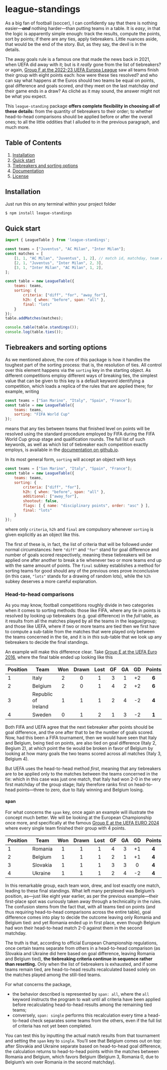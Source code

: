# league-standings

As a big fan of football (soccer), I can confidently say that there is nothing easier—***and*** nothing harder—than putting teams in a table. It is *easy*, in that the logic is apparently simple enough: track the results, compute the points, sort by points; if there are any ties, apply tiebreakers. Little nuances aside, that would be the end of the story. But, as they say, the devil is in the details.

The away goals rule is a famous one that made the news back in 2021, when UEFA did away with it; but is it *really* gone from the list of tiebreakers? or again, [Group F at the 2022-23 UEFA Europa League](https://en.wikipedia.org/wiki/2022%E2%80%9323_UEFA_Europa_League_group_stage) saw all teams finish their group with eight points each: how were these ties resolved? and who can say what happens at the Euros should two teams be equal on points, goal difference and goals scored, *and* they meet on the last matchday *and* their game ends in a draw? As cliché as it may sound, the answer might not be what you expect.

This `league-standing` package **offers complete flexibility in choosing all of these details:** from the quantity of tiebreakers to their order; to whether head-to-head comparisons should be applied before or after the overall ones; to all the little oddities that I alluded to in the previous paragraph, and much more.

## Table of Contents

1. [Installation](#installation)
2. [Quick start](#quick-start)
3. [Tiebreakers and sorting options](#tiebreakers-and-sorting-options)
4. [Documentation](#documentation)
5. [License](#license)

## Installation

Just run this on any terminal within your project folder

```bash
$ npm install league-standings
```

## Quick start

```javascript
import { LeagueTable } from 'league-standings';

const teams = ["Juventus", "AC Milan", "Inter Milan"];
const matches = [
    [1, 1, "AC Milan", "Juventus", 1, 2], // match id, matchday, team A, team B, goals A, goals B
    [2, 1, "Juventus", "Inter Milan", 2, 3],
    [3, 1, "Inter Milan", "AC Milan", 1, 2],
];

const table = new LeagueTable({
    teams: teams,
    sorting: {
        criteria: ["diff", "for", "away_for"],
        h2h: { when: "before", span: "all" },
        final: "lots"
    }
});
table.addMatches(matches);

console.table(table.standings());
console.log(table.ties());
```

## Tiebreakers and sorting options

As we mentioned above, the core of this package is how it handles the toughest part of the sorting process: that is, the resolution of ties. All control over this element happens via the `sorting` key in the starting object. As different competitions employ different ways of breaking ties, the simplest value that can be given to this key is a default keyword identifying a competition, which loads a replica of the rules that are applied there; for example, writing

```javascript
const teams = ["San Marino", "Italy", "Spain", "France"];
const table = new LeagueTable({
    teams: teams,
    sorting: "FIFA World Cup"
});
```
means that any ties between teams that finished level on points will be resolved using the standard procedure employed by FIFA during the FIFA World Cup group stage and qualification rounds. The full list of such keywords, as well as which list of tiebreaker each competition exactly employs, is available in the [documentation on github.io](#documentation).

In its most general form, `sorting` will accept an object with keys

```javascript
const teams = ["San Marino", "Italy", "Spain", "France"];
const table = new LeagueTable({
    teams: teams,
    sorting: {
        criteria: ["diff", "for"],
        h2h: { when: "before", span: "all" },
        additional: ["away_for"],
        shootout: false,
        flags: [ { name: "disciplinary points", order: "asc" } ],
        final: "lots"
    }
});
```
where only `criteria`, `h2h` and `final` are compulsory whenever `sorting` is given explicitly as an object like this.

The first of these is, in fact, the list of criteria that will be followed under normal circumstances: here `"diff"` and `"for"` stand for goal difference and number of goals scored respectively, meaning these tiebreakers will be applied one after another to break a tie whenever two or more teams end up with the same amount of points. The `final` subkey establishes a method for sorting teams for good should any of the previous ones prove inconclusive (in this case, `"lots"` stands for a drawing of random lots), while the `h2h` subkey deserves a more careful explanation.

### Head-to-head comparisons

As you may know, football competitions roughly divide in two categories when it comes to sorting methods: those like FIFA, where any tie in points is resolved by looking up tiebreakers (e.g. goal difference) in the *full* table, as it results from all the matches played by all the teams in the league/group; and those like UEFA, where if two or more teams are tied then we first have to compute a sub-table from the matches that were played only between the teams concerned in the tie, and it is in *this* sub-table that we look up any tiebreakers to decide the final standings.

An example will make this difference clear. Take [Group E at the UEFA Euro 2016](https://en.wikipedia.org/wiki/UEFA_Euro_2016), where the final table ended up looking like this

| Position | Team       | Won | Drawn | Lost | GF        | GA            | GD               | Points |
|----------|------------|:---:|:-----:|:----:|:---------:|:-------------:|:----------------:|:------:|
| 1        | Italy      | 2   | 0     | 1    | 3         | 1             | +2               | **6**  |
| 2        | Belgium    | 2   | 0     | 1    | 4         | 2             | +2               | **6**  |
| 3        | Republic of Ireland | 1 | 1 | 1 | 2         | 4             | -2               | **4**  |
| 4        | Sweden     | 0   | 1     | 2    | 1         | 3             | -2               | **1**  |

Both FIFA and UEFA agree that the next tiebreaker after points should be goal difference, and the one after that to be the number of goals scored. Now, had this been a FIFA tournament, then we would have seen that Italy and Belgium, being tied on points, are also tied on goal difference (Italy 2, Begium 2), at which point the tie would be broken in favor of Belgium by looking at how many goals the two teams scored across all matches (Italy 3, Belgium 4).

But UEFA uses the head-to-head method *first*, meaning that any tiebreakers are to be applied only to the matches between the teams concerned in the tie: which in this case was just one match, that Italy had won 2-0 in the very first matchday of the group stage; Italy therefore ranks first on head-to-head points—three to zero, due to Italy winning and Belgium losing.

#### span

For what concerns the `span` key, once again an example will illustrate the concept much better. We will be looking at the European Championship once more, and specifically at the famous [Group E at the UEFA EURO 2024](https://en.wikipedia.org/wiki/UEFA_Euro_2024) where every single team finished their group with 4 points.

| Position | Team       | Won | Drawn | Lost | GF        | GA            | GD               | Points |
|----------|------------|:---:|:-----:|:----:|:---------:|:-------------:|:----------------:|:------:|
| 1        | Romania    | 1   | 1     | 1    | 4         | 3             | +1               | **4**  |
| 2        | Belgium    | 1   | 1     | 1    | 2         | 1             | +1               | **4**  |
| 3        | Slovakia   | 1   | 1     | 1    | 3         | 3             | 0                | **4**  |
| 4        | Ukraine    | 1   | 1     | 1    | 2         | 4             | -2               | **4**  |

In this remarkable group, each team won, drew, and lost exactly one match, leading to these final standings. What left many perplexed was Belgium’s position, as—just like eight year earlier, as per the previous example—their first-place spot was curiously taken away through a technicality in the rules. The confusion stems from the fact that, with all teams tied on points (and thus requiring head-to-head comparisons across the entire table), goal difference comes into play to decide the outcome leaving only Romania and Belgium tied: and yet Romania ended up in first place, even though Belgium had won their head-to-head match 2-0 against them in the second matchday.

The truth is that, according to official European Championship regulations, once certain teams separate from others in a head-to-head comparison (as Slovakia and Ukraine did here based on goal difference, leaving Romania and Belgium tied), **the tiebreaking criteria continue in sequence rather than resetting.** Only when the list of tiebreakers is exhausted, and if some teams remain tied, are head-to-head results recalculated based solely on the matches played among the still-tied teams.

For what concerns the package,
- the behavior described is represented by `span: all`, where the `all` keyword instructs the program to wait until all criteria have been applied before recalculating head-to-head results among the remaining tied teams;
- conversely, `span: single` performs this recalculation every time a head-to-head check separates some teams from the others, even if the full list of criteria has not yet been completed.

You can test this by inputting the actual match results from that tournament and setting the `span` key to `single`. You’ll see that Belgium comes out on top: after Slovakia and Ukraine separate based on head-to-head goal difference, the calculation returns to head-to-head points within the matches between Romania and Belgium, which favors Belgium (Belgium 3, Romania 0, due to Belgium’s win over Romania in the second matchday).